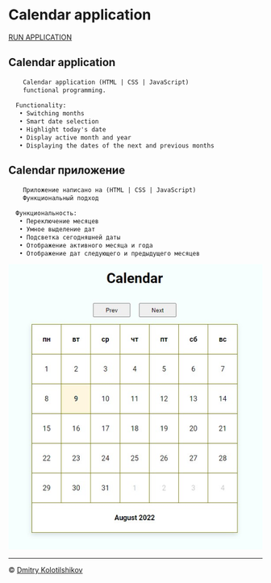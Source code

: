 # Calendar application
[RUN APPLICATION](https://dmitrykolotilshikov.github.io/calendar)


## Calendar application

```
    Calendar application (HTML | CSS | JavaScript)
    functional programming.
```
```
  Functionality:
   • Switching months
   • Smart date selection
   • Highlight today's date
   • Display active month and year
   • Displaying the dates of the next and previous months
```

## Calendar приложение

```
    Приложение написано на (HTML | CSS | JavaScript)
    Функциональный подход
```

```
  Функциональность:
   • Переключение месяцев
   • Умное выделение дат
   • Подсветка сегодняшней даты
   • Отображение активного месяца и года
   • Отображение дат следующего и предыдущего месяцев
```

![image](calendar_view.jpg)

---
© [Dmitry Kolotilshikov](https://github.com/DmitryKolotilshikov)
